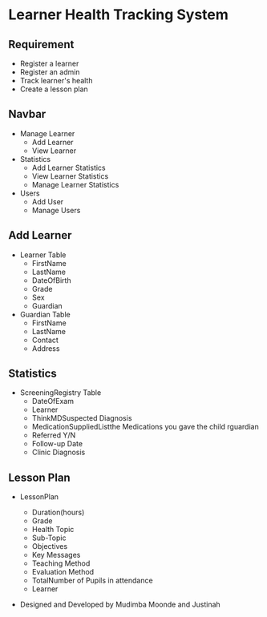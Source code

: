 # Learner Health Tracking System
 ## Requirement
 - Register a learner
 - Register an admin
 - Track learner's health
 - Create a lesson plan

 ## Navbar
 - Manage Learner
   - Add Learner
   - View Learner
- Statistics
   - Add Learner Statistics
   - View Learner Statistics
   - Manage Learner Statistics
- Users
  - Add User
  - Manage Users

## Add Learner
   - Learner Table
      - FirstName
      - LastName
      - DateOfBirth
      - Grade
      - Sex
      - Guardian
   - Guardian Table
      - FirstName
      - LastName
      - Contact
      - Address
## Statistics
   - ScreeningRegistry Table
      - DateOfExam
      - Learner
      - ThinkMDSuspected Diagnosis
      - MedicationSuppliedListthe Medications you gave the child rguardian
      - Referred Y/N
      - Follow-up Date
      - Clinic Diagnosis
## Lesson Plan
   - LessonPlan
      - Duration(hours)
      - Grade
      - Health Topic
      - Sub-Topic
      - Objectives
      - Key Messages
      - Teaching Method
      - Evaluation Method
      - TotalNumber of Pupils in attendance
      - Learner

- Designed and Developed by Mudimba Moonde and Justinah